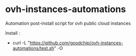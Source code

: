 # ovh-instances-automations
Automation post-install script for ovh public cloud instances

Install :
* curl -L "https://github.com/goodchip/ovh-instances-automations/test.sh" -O
